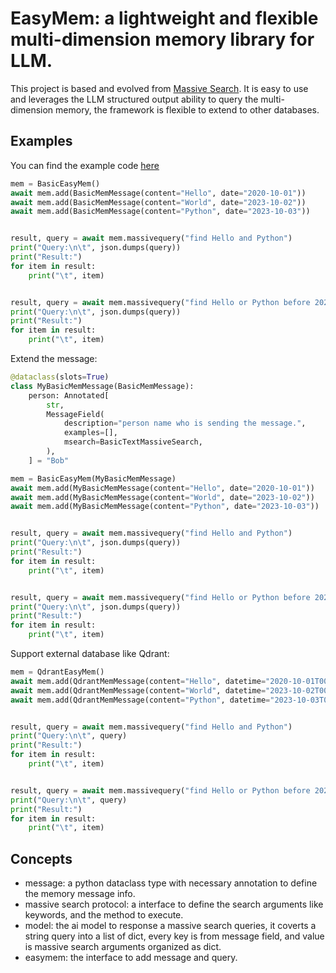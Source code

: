 # EasyMem: a lightweight and flexible multi-dimension memory library for LLM.

This project is based and evolved from [Massive Search](https://github.com/Cugtyt/massivesearch). It is easy to use and leverages the LLM structured output ability to query the multi-dimension memory, the framework is flexible to extend to other databases.

## Examples

You can find the example code [here](./examples/test.py)

``` python
mem = BasicEasyMem()
await mem.add(BasicMemMessage(content="Hello", date="2020-10-01"))
await mem.add(BasicMemMessage(content="World", date="2023-10-02"))
await mem.add(BasicMemMessage(content="Python", date="2023-10-03"))


result, query = await mem.massivequery("find Hello and Python")
print("Query:\n\t", json.dumps(query))
print("Result:")
for item in result:
    print("\t", item)


result, query = await mem.massivequery("find Hello or Python before 2023-01-01")
print("Query:\n\t", json.dumps(query))
print("Result:")
for item in result:
    print("\t", item)
```

Extend the message:

``` python
@dataclass(slots=True)
class MyBasicMemMessage(BasicMemMessage):
    person: Annotated[
        str,
        MessageField(
            description="person name who is sending the message.",
            examples=[],
            msearch=BasicTextMassiveSearch,
        ),
    ] = "Bob"

mem = BasicEasyMem(MyBasicMemMessage)
await mem.add(MyBasicMemMessage(content="Hello", date="2020-10-01"))
await mem.add(MyBasicMemMessage(content="World", date="2023-10-02"))
await mem.add(MyBasicMemMessage(content="Python", date="2023-10-03"))


result, query = await mem.massivequery("find Hello and Python")
print("Query:\n\t", json.dumps(query))
print("Result:")
for item in result:
    print("\t", item)


result, query = await mem.massivequery("find Hello or Python before 2023-01-01")
print("Query:\n\t", json.dumps(query))
print("Result:")
for item in result:
    print("\t", item)
```

Support external database like Qdrant:

``` python
mem = QdrantEasyMem()
await mem.add(QdrantMemMessage(content="Hello", datetime="2020-10-01T00:00:00Z"))
await mem.add(QdrantMemMessage(content="World", datetime="2023-10-02T00:00:00Z"))
await mem.add(QdrantMemMessage(content="Python", datetime="2023-10-03T00:00:00Z"))


result, query = await mem.massivequery("find Hello and Python")
print("Query:\n\t", query)
print("Result:")
for item in result:
    print("\t", item)


result, query = await mem.massivequery("find Hello or Python before 2023-01-01")
print("Query:\n\t", query)
print("Result:")
for item in result:
    print("\t", item)
```

## Concepts

* message: a python dataclass type with necessary annotation to define the memory message info.
* massive search protocol: a interface to define the search arguments like keywords, and the method to execute.
* model: the ai model to response a massive search queries, it coverts a string query into a list of dict, every key is from message field, and value is massive search arguments organized as dict.
* easymem: the interface to add message and query.